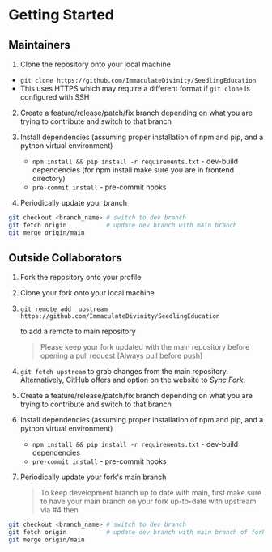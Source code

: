 # Getting Started

## Maintainers

1. Clone the repository onto your local machine

- `git clone https://github.com/ImmaculateDivinity/SeedlingEducation`
- This uses HTTPS which may require a different format if `git clone` is
  configured with SSH

2. Create a feature/release/patch/fix branch depending on what you are trying to
   contribute and switch to that branch

3. Install dependencies (assuming proper installation of npm and pip, and a
   python virtual environment)

   - `npm install && pip install -r requirements.txt` - dev-build dependencies
     (for npm install make sure you are in frontend directory)
   - `pre-commit install` - pre-commit hooks

4. Periodically update your branch

```bash
git checkout <branch_name> # switch to dev branch
git fetch origin           # update dev branch with main branch
git merge origin/main
```

## Outside Collaborators

1. Fork the repository onto your profile

2. Clone your fork onto your local machine

3. `git remote add  upstream https://github.com/ImmaculateDivinity/SeedlingEducation`

   to add a remote to main repository

   > Please keep your fork updated with the main repository before opening a
   > pull request [Always pull before push]

4. `git fetch upstream` to grab changes from the main repository. Alternatively,
   GitHub offers and option on the website to _Sync Fork_.

5. Create a feature/release/patch/fix branch depending on what you are trying to
   contribute and switch to that branch

6. Install dependencies (assuming proper installation of npm and pip, and a
   python virtual environment)

   - `npm install && pip install -r requirements.txt` - dev-build dependencies
   - `pre-commit install` - pre-commit hooks

7. Periodically update your fork's main branch
   > To keep development branch up to date with main, first make sure to have
   > your main branch on your fork up-to-date with upstream via #4 then

```bash
git checkout <branch_name> # switch to dev branch
git fetch origin           # update dev branch with main branch of fork
git merge origin/main
```
